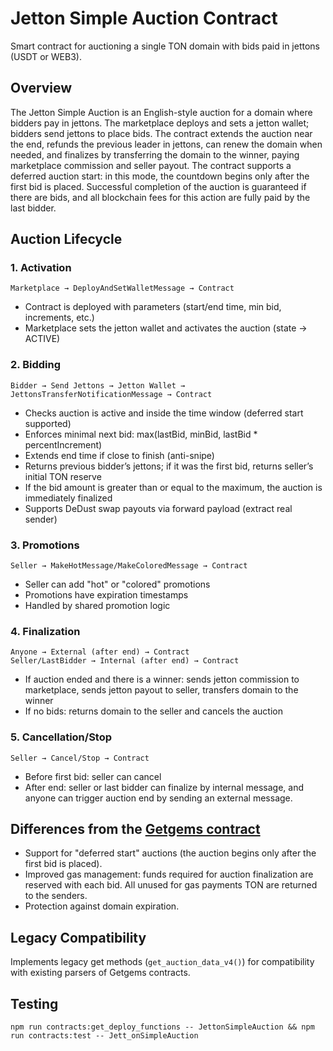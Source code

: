 # Jetton Simple Auction Contract

Smart contract for auctioning a single TON domain with bids paid in jettons (USDT or WEB3).

## Overview

The Jetton Simple Auction is an English-style auction for a domain where bidders pay in jettons. The marketplace deploys and sets a jetton wallet; bidders send jettons to place bids. The contract extends the auction near the end, refunds the previous leader in jettons, can renew the domain when needed, and finalizes by transferring the domain to the winner, paying marketplace commission and seller payout.
The contract supports a deferred auction start: in this mode, the countdown begins only after the first bid is placed.
Successful completion of the auction is guaranteed if there are bids, and all blockchain fees for this action are fully paid by the last bidder.

## Auction Lifecycle

### 1. Activation
```
Marketplace → DeployAndSetWalletMessage → Contract
```
- Contract is deployed with parameters (start/end time, min bid, increments, etc.)
- Marketplace sets the jetton wallet and activates the auction (state → ACTIVE)

### 2. Bidding
```
Bidder → Send Jettons → Jetton Wallet → JettonsTransferNotificationMessage → Contract
```
- Checks auction is active and inside the time window (deferred start supported)
- Enforces minimal next bid: max(lastBid, minBid, lastBid * percentIncrement)
- Extends end time if close to finish (anti-snipe)
- Returns previous bidder’s jettons; if it was the first bid, returns seller’s initial TON reserve
- If the bid amount is greater than or equal to the maximum, the auction is immediately finalized
- Supports DeDust swap payouts via forward payload (extract real sender)

### 3. Promotions
```
Seller → MakeHotMessage/MakeColoredMessage → Contract
```
- Seller can add "hot" or "colored" promotions
- Promotions have expiration timestamps
- Handled by shared promotion logic
  
### 4. Finalization
```
Anyone → External (after end) → Contract
Seller/LastBidder → Internal (after end) → Contract
```
- If auction ended and there is a winner: sends jetton commission to marketplace, sends jetton payout to seller, transfers domain to the winner
- If no bids: returns domain to the seller and cancels the auction

### 5. Cancellation/Stop
```
Seller → Cancel/Stop → Contract
```
- Before first bid: seller can cancel
- After end: seller or last bidder can finalize by internal message, and anyone can trigger auction end by sending an external message.

## Differences from the [Getgems contract](https://github.com/getgems-io/nft-contracts/blob/main/packages/contracts/sources/nft-auction-v4r1.func)
- Support for "deferred start" auctions (the auction begins only after the first bid is placed).
- Improved gas management: funds required for auction finalization are reserved with each bid. All unused for gas payments TON are returned to the senders. 
- Protection against domain expiration.

## Legacy Compatibility

Implements legacy get methods (`get_auction_data_v4()`) for compatibility with existing parsers of Getgems contracts.

## Testing

```shell
npm run contracts:get_deploy_functions -- JettonSimpleAuction && npm run contracts:test -- Jett_onSimpleAuction
```
